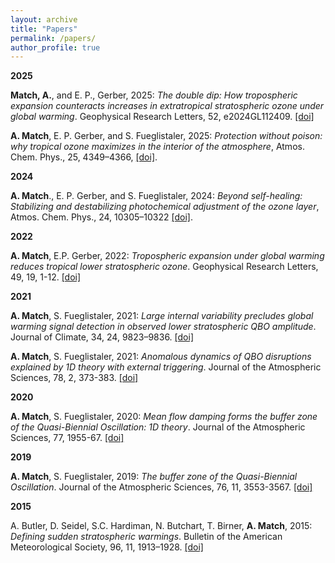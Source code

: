 ```yaml
---
layout: archive
title: "Papers"
permalink: /papers/
author_profile: true
---
```


**2025**

**Match, A.**, and E. P., Gerber, 2025: *The double dip: How tropospheric expansion counteracts increases in extratropical stratospheric ozone under global warming*. Geophysical Research Letters, 52, e2024GL112409. [[doi]](https://doi.org/10.1029/2024GL112409)

**A. Match**,  E. P. Gerber, and S. Fueglistaler, 2025: *Protection without poison: why tropical ozone maximizes in the interior of the atmosphere*, Atmos. Chem. Phys., 25, 4349–4366, [[doi]](https://doi.org/10.5194/acp-25-4349-2025).

**2024**

**A. Match**., E. P. Gerber, and S. Fueglistaler, 2024: *Beyond self-healing: Stabilizing and destabilizing photochemical adjustment of the ozone layer*, Atmos. Chem. Phys., 24, 10305–10322 [[doi]](https://doi.org/10.5194/acp-24-10305-2024).

**2022**

**A. Match**, E.P. Gerber, 2022: *Tropospheric expansion under global warming reduces tropical lower stratospheric ozone*. Geophysical Research Letters, 49, 19, 1-12. [[doi]]( https://doi.org/10.1029/2022GL099463)


**2021**

**A. Match**, S. Fueglistaler, 2021: *Large internal variability precludes global warming signal detection in observed lower stratospheric QBO amplitude*. Journal of Climate, 34, 24, 9823–9836. [[doi]](https://journals.ametsoc.org/view/journals/clim/aop/JCLI-D-21-0270.1/JCLI-D-21-0270.1.xml)

**A. Match**, S. Fueglistaler, 2021: *Anomalous dynamics of QBO disruptions explained by 1D theory with external triggering*. Journal of the Atmospheric Sciences, 78, 2, 373-383. [[doi]](https://journals.ametsoc.org/view/journals/atsc/78/2/jas-d-20-0172.1.xml?tab_body=abstract-display)

**2020**

**A. Match**, S. Fueglistaler, 2020: *Mean flow damping forms the buffer zone of the Quasi-Biennial Oscillation: 1D theory*. Journal of the Atmospheric Sciences, 77, 1955-67. [[doi]](https://doi.org/10.1175/JAS-D-19-0293.1)

**2019**

**A. Match**, S. Fueglistaler, 2019: *The buffer zone of the Quasi-Biennial Oscillation*. Journal of the Atmospheric Sciences, 76, 11, 3553-3567. [[doi]](https://doi.org/10.1175/JAS-D-19-0151.1)

**2015**

A. Butler, D. Seidel, S.C. Hardiman, N. Butchart, T. Birner, **A. Match**, 2015: *Defining sudden stratospheric warmings*. Bulletin of the American Meteorological Society, 96, 11, 1913–1928. [[doi]](https://doi.org/10.1175/BAMS-D-13-00173.1)
